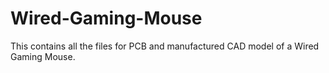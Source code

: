 # Wired-Gaming-Mouse
This contains all the files for PCB and manufactured CAD model of a Wired Gaming Mouse.
